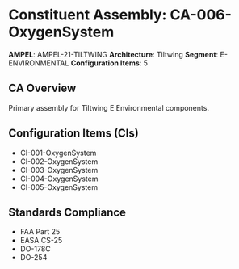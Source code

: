 # Constituent Assembly: CA-006-OxygenSystem

**AMPEL**: AMPEL-21-TILTWING
**Architecture**: Tiltwing
**Segment**: E-ENVIRONMENTAL
**Configuration Items**: 5

## CA Overview
Primary assembly for Tiltwing E Environmental components.

## Configuration Items (CIs)
- CI-001-OxygenSystem
- CI-002-OxygenSystem
- CI-003-OxygenSystem
- CI-004-OxygenSystem
- CI-005-OxygenSystem

## Standards Compliance
- FAA Part 25
- EASA CS-25
- DO-178C
- DO-254
